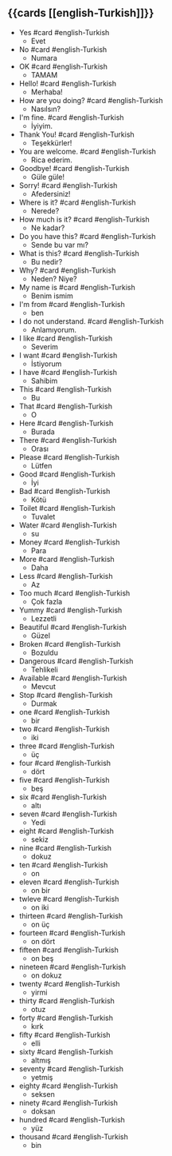 ## {{cards [[english-Turkish]]}}

- Yes #card #english-Turkish
  - Evet
- No #card #english-Turkish
  - Numara
- OK #card #english-Turkish
  - TAMAM
- Hello! #card #english-Turkish
  - Merhaba!
- How are you doing? #card #english-Turkish
  - Nasılsın?
- I'm fine. #card #english-Turkish
  - İyiyim.
- Thank You! #card #english-Turkish
  - Teşekkürler!
- You are welcome. #card #english-Turkish
  - Rica ederim.
- Goodbye! #card #english-Turkish
  - Güle güle!
- Sorry! #card #english-Turkish
  - Afedersiniz!
- Where is it? #card #english-Turkish
  - Nerede?
- How much is it? #card #english-Turkish
  - Ne kadar?
- Do you have this? #card #english-Turkish
  - Sende bu var mı?
- What is this? #card #english-Turkish
  - Bu nedir?
- Why? #card #english-Turkish
  - Neden? Niye?
- My name is #card #english-Turkish
  - Benim ismim
- I'm from #card #english-Turkish
  - ben
- I do not understand. #card #english-Turkish
  - Anlamıyorum.
- I like #card #english-Turkish
  - Severim
- I want #card #english-Turkish
  - İstiyorum
- I have #card #english-Turkish
  - Sahibim
- This #card #english-Turkish
  - Bu
- That #card #english-Turkish
  - O
- Here #card #english-Turkish
  - Burada
- There #card #english-Turkish
  - Orası
- Please #card #english-Turkish
  - Lütfen
- Good #card #english-Turkish
  - İyi
- Bad #card #english-Turkish
  - Kötü
- Toilet #card #english-Turkish
  - Tuvalet
- Water #card #english-Turkish
  - su
- Money #card #english-Turkish
  - Para
- More #card #english-Turkish
  - Daha
- Less #card #english-Turkish
  - Az
- Too much #card #english-Turkish
  - Çok fazla
- Yummy #card #english-Turkish
  - Lezzetli
- Beautiful #card #english-Turkish
  - Güzel
- Broken #card #english-Turkish
  - Bozuldu
- Dangerous #card #english-Turkish
  - Tehlikeli
- Available #card #english-Turkish
  - Mevcut
- Stop #card #english-Turkish
  - Durmak
- one #card #english-Turkish
  - bir
- two #card #english-Turkish
  - iki
- three #card #english-Turkish
  - üç
- four #card #english-Turkish
  - dört
- five #card #english-Turkish
  - beş
- six #card #english-Turkish
  - altı
- seven #card #english-Turkish
  - Yedi
- eight #card #english-Turkish
  - sekiz
- nine #card #english-Turkish
  - dokuz
- ten #card #english-Turkish
  - on
- eleven #card #english-Turkish
  - on bir
- twleve #card #english-Turkish
  - on iki
- thirteen #card #english-Turkish
  - on üç
- fourteen #card #english-Turkish
  - on dört
- fifteen #card #english-Turkish
  - on beş
- nineteen #card #english-Turkish
  - on dokuz
- twenty #card #english-Turkish
  - yirmi
- thirty #card #english-Turkish
  - otuz
- forty #card #english-Turkish
  - kırk
- fifty #card #english-Turkish
  - elli
- sixty #card #english-Turkish
  - altmış
- seventy #card #english-Turkish
  - yetmiş
- eighty #card #english-Turkish
  - seksen
- ninety #card #english-Turkish
  - doksan
- hundred #card #english-Turkish
  - yüz
- thousand #card #english-Turkish
  - bin